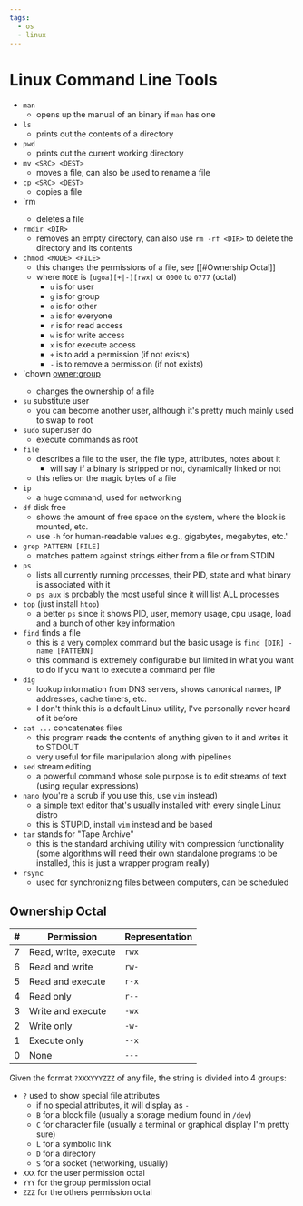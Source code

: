 ```yaml
---
tags:
  - os
  - linux
---
```


# Linux Command Line Tools

- `man`
   - opens up the manual of an binary if `man` has one
- `ls`
   - prints out the contents of a directory
- `pwd`
   - prints out the current working directory
- `mv <SRC> <DEST>`
   - moves a file, can also be used to rename a file
- `cp <SRC> <DEST>`
   - copies a file
- `rm <FILE>
   - deletes a file
- `rmdir <DIR>`
   - removes an empty directory, can also use `rm -rf <DIR>` to delete the directory and its contents
- `chmod <MODE> <FILE>`
   - this changes the permissions of a file, see [[#Ownership Octal]]
   - where `MODE` is `[ugoa][+|-][rwx]` or `0000` to `0777` (octal)
      - `u` is for user
      - `g` is for group
      - `o` is for other
      - `a` is for everyone
      - `r` is for read access
      - `w` is for write access
      - `x` is for execute access
      - `+` is to add a permission (if not exists)
      - `-` is to remove a permission (if not exists)
- `chown <owner:group> <FILE>
   - changes the ownership of a file
- `su` substitute user
   - you can become another user, although it's pretty much mainly used to swap to root
- `sudo` superuser do
   - execute commands as root
- `file`
   - describes a file to the user, the file type, attributes, notes about it
      - will say if a binary is stripped or not, dynamically linked or not
   - this relies on the magic bytes of a file
- `ip`
   - a huge command, used for networking
- `df` disk free
   - shows the amount of free space on the system, where the block is mounted, etc.
   - use `-h` for human-readable values e.g., gigabytes, megabytes, etc.'
- `grep PATTERN [FILE]`
   - matches pattern against strings either from a file or from STDIN
- `ps`
   - lists all currently running processes, their PID, state and what binary is associated with it
   - `ps aux` is probably the most useful since it will list ALL processes
- `top` (just install `htop`)
   - a better `ps` since it shows PID, user, memory usage, cpu usage, load and a bunch of other key information
- `find` finds a file
   - this is a very complex command but the basic usage is `find [DIR] -name [PATTERN]`
   - this command is extremely configurable but limited in what you want to do if you want to execute a command per file
- `dig`
   - lookup information from DNS servers, shows canonical names, IP addresses, cache timers, etc.
   - I don't think this is a default Linux utility, I've personally never heard of it before
- `cat ...` concatenates files
   - this program reads the contents of anything given to it and writes it to STDOUT
   - very useful for file manipulation along with pipelines
- `sed` stream editing
   - a powerful command whose sole purpose is to edit streams of text (using regular expressions)
- `nano` (you're a scrub if you use this, use `vim` instead)
   - a simple text editor that's usually installed with every single Linux distro
   - this is STUPID, install `vim` instead and be based
- `tar` stands for "Tape Archive"
    - this is the standard archiving utility with compression functionality (some algorithms will need their own standalone programs to be installed, this is just a wrapper program really)
- `rsync`
    - used for synchronizing files between computers, can be scheduled

## Ownership Octal

|#|Permission|Representation|
|-|-|-|
|7|Read, write, execute|`rwx`|
|6|Read and write|`rw-`|
|5|Read and execute|`r-x`|
|4|Read only|`r--`|
|3|Write and execute|`-wx`|
|2|Write only|`-w-`|
|1|Execute only|`--x`|
|0|None|`---`|

Given the format `?XXXYYYZZZ` of any file, the string is divided into 4 groups:

- `?` used to show special file attributes
   - if no special attributes, it will display as `-`
   - `B` for a block file (usually a storage medium found in `/dev`)
   - `C` for character file (usually a terminal or graphical display I'm pretty sure)
   - `L` for a symbolic link
   - `D` for a directory
   - `S` for a socket (networking, usually)
- `XXX` for the user permission octal
- `YYY` for the group permission octal
- `ZZZ` for the others permission octal
